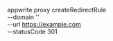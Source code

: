 appwrite proxy createRedirectRule \
        --domain '' \
        --url https://example.com \
        --statusCode 301
